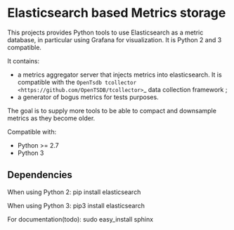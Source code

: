 
Elasticsearch based Metrics storage
===================================

This projects provides Python tools to use Elasticsearch as a metric database, in particular using Grafana for visualization. It is Python 2 and 3 compatible.

It contains:
  * a metrics aggregator server that injects metrics into
elasticsearch. It is compatible with the
`OpenTsdb tcollector <https://github.com/OpenTSDB/tcollector>`_ data collection
framework ;
  * a generator of bogus metrics for tests purposes.

The goal is to supply more tools to be able to compact and downsample metrics
as they become older.

Compatible with:
 * Python >= 2.7
 * Python 3

Dependencies
------------
When using Python 2:
    pip install elasticsearch

When using Python 3:
    pip3 install elasticsearch

For documentation(todo):
    sudo easy_install sphinx